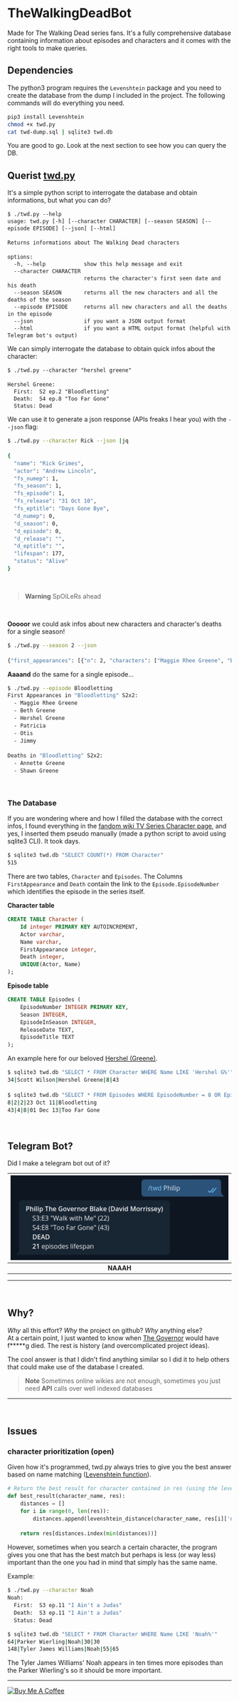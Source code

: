 # TheWalkingDeadBot

Made for The Walking Dead series fans.
It's a fully comprehensive database containing information about episodes and characters and it comes with the right tools to make queries.

## Dependencies

The python3 program requires the `Levenshtein` package and you need to create the database from the dump I included in the project. The following commands will do everything you need.

```bash
pip3 install Levenshtein
chmod +x twd.py
cat twd-dump.sql | sqlite3 twd.db
```
You are good to go. Look at the next section to see how you can query the DB.


## Querist [twd.py](/twd.py)

It's a simple python script to interrogate the database and obtain informations, but what you can do?

```
$ ./twd.py --help
usage: twd.py [-h] [--character CHARACTER] [--season SEASON] [--episode EPISODE] [--json] [--html]

Returns informations about The Walking Dead characters

options:
  -h, --help            show this help message and exit
  --character CHARACTER
                        returns the character's first seen date and his death
  --season SEASON       returns all the new characters and all the deaths of the season
  --episode EPISODE     returns all new characters and all the deaths in the episode
  --json                if you want a JSON output format
  --html                if you want a HTML output format (helpful with Telegram bot's output)
```

We can simply interrogate the database to obtain quick infos about the character:
```
$ ./twd.py --character "hershel greene"

Hershel Greene:
  First:  S2 ep.2 "Bloodletting"
  Death:  S4 ep.8 "Too Far Gone"
  Status: Dead
```

We can use it to generate a json response (APIs freaks I hear you) with the `--json` flag:


```bash
$ ./twd.py --character Rick --json |jq

{
  "name": "Rick Grimes",
  "actor": "Andrew Lincoln",
  "fs_numep": 1,
  "fs_season": 1,
  "fs_episode": 1,
  "fs_release": "31 Oct 10",
  "fs_eptitle": "Days Gone Bye",
  "d_numep": 0,
  "d_season": 0,
  "d_episode": 0,
  "d_release": "",
  "d_eptitle": "",
  "lifespan": 177,
  "status": "Alive"
}
```
<br>

> **Warning**
> SpOiLeRs ahead

<br>

**Ooooor** we could ask infos about new characters and character's deaths for a single season!


```bash
$ ./twd.py --season 2 --json

{"first_appearances": [{"n": 2, "characters": ["Maggie Rhee Greene", "Beth Greene", "Hershel Greene", "Patricia", "Otis", "Jimmy"]}, {"n": 3, "characters": ["Annette Greene", "Shawn Greene"]}, {"n": 8, "characters": ["Tony", "Dave"]}, {"n": 9, "characters": ["Nate", "Randall Culver", "Sean"]}], "deaths": [{"n": 1, "characters": ["Sophia Peletier"]}, {"n": 2, "characters": ["Annette Greene", "Shawn Greene"]}, {"n": 3, "characters": ["Otis"]}, {"n": 8, "characters": ["Tony", "Dave"]}, {"n": 9, "characters": ["Nate", "Sean"]}, {"n": 11, "characters": ["Dale Horvath"]}, {"n": 12, "characters": ["Shane Walsh", "Randall Culver"]}]}
```

**Aaaand** do the same for a single episode...

```bash
$ ./twd.py --episode Bloodletting
First Appearances in "Bloodletting" S2x2:
  - Maggie Rhee Greene
  - Beth Greene
  - Hershel Greene
  - Patricia
  - Otis
  - Jimmy

Deaths in "Bloodletting" S2x2:
  - Annette Greene
  - Shawn Greene
```

<br>

### The Database

If you are wondering where and how I filled the database with the correct infos, I found everything in the [fandom wiki TV Series Character page](https://walkingdead.fandom.com/wiki/TV_Series_Characters), and yes, I inserted them pseudo manually (made a python script to avoid using sqlite3 CLI). It took days.

```bash
$ sqlite3 twd.db "SELECT COUNT(*) FROM Character"
515
```
There are two tables, `Character` and `Episodes`. The Columns `FirstAppearance` and `Death` contain the link to the `Episode.EpisodeNumber` which identifies the episode in the series itself.

**Character table**
```sql
CREATE TABLE Character (
    Id integer PRIMARY KEY AUTOINCREMENT,
    Actor varchar,
    Name varchar,
    FirstAppearance integer,
    Death integer,
    UNIQUE(Actor, Name)
);
```


**Episode table**
```sql
CREATE TABLE Episodes (
    EpisodeNumber INTEGER PRIMARY KEY,
    Season INTEGER,
    EpisodeInSeason INTEGER,
    ReleaseDate TEXT,
    EpisodeTitle TEXT
);
```

An example here for our beloved [Hershel (Greene)](https://walkingdead.fandom.com/wiki/Hershel_Greene_(TV_Series)).

```bash
$ sqlite3 twd.db "SELECT * FROM Character WHERE Name LIKE 'Hershel G%'"
34|Scott Wilson|Hershel Greene|8|43

$ sqlite3 twd.db "SELECT * FROM Episodes WHERE EpisodeNumber = 8 OR EpisodeNumber = 43"
8|2|2|23 Oct 11|Bloodletting
43|4|8|01 Dec 13|Too Far Gone
```

<br>

## Telegram Bot?

Did I make a telegram bot out of it?

| ![Naaah](img/telegrambot.png) |
|:--:|
| <b>NAAAH</b> |


---

<br>

## Why?

_Why_ all this effort? _Why_ the project on github? _Why_ anything else? \
At a certain point, I just wanted to know when [The Governor](https://walkingdead.fandom.com/wiki/Philip_Blake_(TV_Series)) would have f*\****g died. The rest is history (and overcomplicated project ideas).

The cool answer is that I didn't find anything similar so I did it to help others that could make use of the database I created.

> **Note**
> Sometimes online wikies are not enough, sometimes you just need **API** calls over well indexed databases

---

<br>

## Issues

### character prioritization (open)
Given how it's programmed, twd.py always tries to give you the best answer based on name matching ([Levenshtein function](https://maxbachmann.github.io/Levenshtein/levenshtein.html)). 

```python
# Return the best result for character contained in res (using the levenshtein function above)
def best_result(character_name, res):
	distances = []
	for i in range(0, len(res)):
		distances.append(levenshtein_distance(character_name, res[i]['name']))

	return res[distances.index(min(distances))]
```

However, sometimes when you search a certain character, the program gives you one that has the best match but perhaps is less (or way less) important than the one you had in mind that simply has the same name.

Example:

```bash
$ ./twd.py --character Noah
Noah:
  First:  S3 ep.11 "I Ain't a Judas"
  Death:  S3 ep.11 "I Ain't a Judas"
  Status: Dead
```
```bash
$ sqlite3 twd.db "SELECT * FROM Character WHERE Name LIKE 'Noah%'"
64|Parker Wierling|Noah|30|30
148|Tyler James Williams|Noah|55|65
```

The Tyler James Williams' Noah appears in ten times more episodes than the Parker Wierling's so it should be more important.

---

<a href="https://www.buymeacoffee.com/synt3sis" target="_blank"><img src="https://cdn.buymeacoffee.com/buttons/default-orange.png" alt="Buy Me A Coffee" height="41" width="174"></a>

